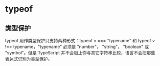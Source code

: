 <!--
 * @Author: tangdaoyong
 * @Date: 2020-12-30 10:17:07
 * @LastEditors: tangdaoyong
 * @LastEditTime: 2020-12-30 10:17:22
 * @Description: typeof
-->
# typeof

## 类型保护

typeof 用作类型保护只支持两种形式：typeof v === "typename" 和 typeof v !== typename，"typename" 必须是 "number"， "string"， "boolean" 或 "symbol"。但是 TypeScript 并不会阻止你与其它字符串比较，语言不会把那些表达式识别为类型保护。